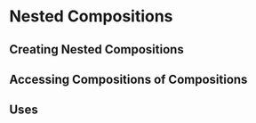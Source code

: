 # Nested Compositions

## Creating Nested Compositions



## Accessing Compositions of Compositions



## Uses


